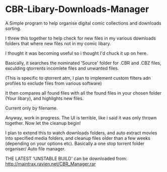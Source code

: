 # CBR-Libary-Downloads-Manager
A Simple program to help organise digital comic collections and downloads sorting.

I threw this together to help check for new files in my various downloads folders that where new files not in my 
comic libary.

I thought it was becoming useful so i thought I'd chuck it up on here.

Basically, it searches the nominated 'Source' folder for .CBR and .CBZ files, exculding qtorrents incomlete files and unwanted files.

(This is specific to qtorrent atm, I plan to implement custom filters adn profiles to exclude files from various software)

It then compares all found files with all the found files in your chosen folder (Your libary), and highlights new files.

Current only by filename.

Anyway, work in progress. The UI is terrible, like i said it was only thrown together. Now let the cleanup begin!

I plan to extend this to watch downloads folders, and auto extract movies into specified media folders, and cleanup files older than a few weeks (depending on your options etc). Basically a one stop torrent folder organiser/ Auto file manager.


THE LATEST 'UNSTABLE BUILD' can be downloaded from: http://maintrax.ravien.net/CBR_Manager.rar
